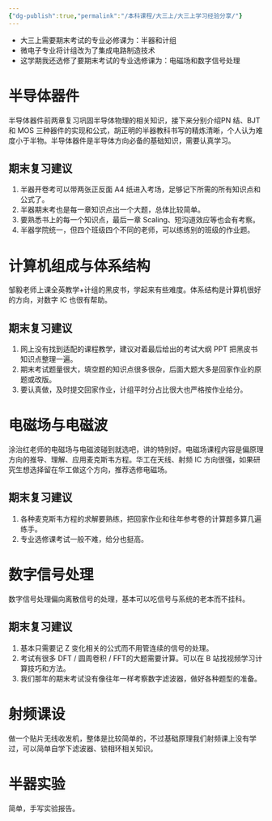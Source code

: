 ```yaml
---
{"dg-publish":true,"permalink":"/本科课程/大三上/大三上学习经验分享/"}
---
```


- 大三上需要期末考试的专业必修课为：半器和计组
- 微电子专业将计组改为了集成电路制造技术
- 这学期我还选修了要期末考试的专业选修课为：电磁场和数字信号处理

# 半导体器件
半导体器件前两章复习巩固半导体物理的相关知识，接下来分别介绍PN 结、BJT 和 MOS 三种器件的实现和公式，胡正明的半器教科书写的精炼清晰，个人认为难度小于半物。半导体器件是半导体方向必备的基础知识，需要认真学习。

## 期末复习建议
1. 半器开卷考可以带两张正反面 A4 纸进入考场，足够记下所需的所有知识点和公式了。
2. 半器期末考也是每一章知识点出一个大题，总体比较简单。
3. 要熟悉书上的每一个知识点，最后一章 Scaling、短沟道效应等也会有考察。
4. 半器学院统一，但四个班级四个不同的老师，可以练练别的班级的作业题。

# 计算机组成与体系结构
邹毅老师上课全英教学+计组的黑皮书，学起来有些难度。体系结构是计算机很好的方向，对数字 IC 也很有帮助。

## 期末复习建议
1. 网上没有找到适配的课程教学，建议对着最后给出的考试大纲 PPT 把黑皮书知识点整理一遍。
2. 期末考试题量很大，填空题的知识点很多很杂，后面大题大多是回家作业的原题或改版。
3. 要认真做，及时提交回家作业，计组平时分占比很大也严格按作业给分。

# 电磁场与电磁波
涂治红老师的电磁场与电磁波碰到就选吧，讲的特别好。电磁场课程内容是偏原理方向的推导、理解、应用麦克斯韦方程。华工在天线、射频 IC 方向很强，如果研究生想选择留在华工做这个方向，推荐选修电磁场。

## 期末复习建议
1. 各种麦克斯韦方程的求解要熟练，把回家作业和往年参考卷的计算题多算几遍练手。
2. 专业选修课考试一般不难，给分也挺高。

# 数字信号处理
数字信号处理偏向离散信号的处理，基本可以吃信号与系统的老本而不挂科。

## 期末复习建议
1. 基本只需要记 Z 变化相关的公式而不用管连续的信号的处理。
2. 考试有很多 DFT / 圆周卷积 / FFT的大题需要计算。可以在 B 站找视频学习计算技巧和方法。
3. 我们那年的期末考试没有像往年一样考察数字滤波器，做好各种题型的准备。

# 射频课设
做一个贴片无线收发机，整体是比较简单的，不过基础原理我们射频课上没有学过，可以简单自学下滤波器、锁相环相关知识。

# 半器实验
简单，手写实验报告。
